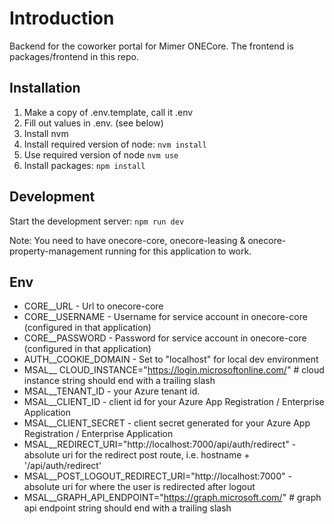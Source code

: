 # Introduction

Backend for the coworker portal for Mimer ONECore.
The frontend is packages/frontend in this repo.

## Installation

1. Make a copy of .env.template, call it .env
2. Fill out values in .env. (see below)
3. Install nvm
4. Install required version of node: `nvm install`
5. Use required version of node `nvm use`
6. Install packages: `npm install`

## Development

Start the development server: `npm run dev`

Note: You need to have onecore-core, onecore-leasing & onecore-property-management running for this application to work.

## Env

- CORE\_\_URL - Url to onecore-core
- CORE\_\_USERNAME - Username for service account in onecore-core (configured in that application)
- CORE\_\_PASSWORD - Password for service account in onecore-core (configured in that application)
- AUTH\_\_COOKIE_DOMAIN - Set to "localhost" for local dev environment
- MSAL\_\_ CLOUD_INSTANCE="https://login.microsoftonline.com/" # cloud instance string should end with a trailing slash
- MSAL\_\_TENANT_ID - your Azure tenant id.
- MSAL\_\_CLIENT_ID - client id for your Azure App Registration / Enterprise Application
- MSAL\_\_CLIENT_SECRET - client secret generated for your Azure App Registration / Enterprise Application
- MSAL\_\_REDIRECT_URI="http://localhost:7000/api/auth/redirect" - absolute uri for the redirect post route, i.e. hostname + '/api/auth/redirect'
- MSAL\_\_POST_LOGOUT_REDIRECT_URI="http://localhost:7000" - absolute uri for where the user is redirected after logout
- MSAL\_\_GRAPH_API_ENDPOINT="https://graph.microsoft.com/" # graph api endpoint string should end with a trailing slash
